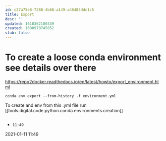 ```yaml
---
id: c27a75e8-7288-4b68-a149-a48483ddc1c5
title: Export
desc: ''
updated: 1610362180339
created: 1600970745852
stub: false
---
```

# To create a loose conda environment see details over there

<https://repo2docker.readthedocs.io/en/latest/howto/export_environment.html>

`conda env export --from-history -f environment.yml`

To create and env from this .yml file run [[tools.digital.code.python.conda.environments.creation]]



```bash
```

- `11:49` 

2021-01-11 11:49


